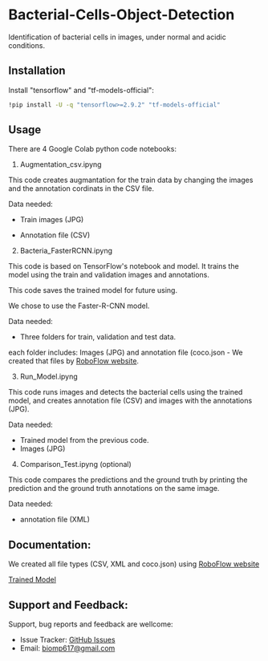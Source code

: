 # Bacterial-Cells-Object-Detection

Identification of bacterial cells in images, under normal and acidic conditions.

## Installation

Install "tensorflow" and "tf-models-official":

```bash
!pip install -U -q "tensorflow>=2.9.2" "tf-models-official"
```

## Usage

There are 4 Google Colab python code notebooks:

1. Augmentation_csv.ipyng

This code creates augmantation for the train data by changing the images and the annotation cordinats in the CSV file.

Data needed:

- Train images (JPG)

- Annotation file (CSV)

2.  Bacteria_FasterRCNN.ipyng

This code is based on TensorFlow's notebook and model. It trains the model using the train and validation images and annotations.

This code saves the trained model for future using.

We chose to use the Faster-R-CNN model.

Data needed:

- Three folders for train, validation and test data.

each folder includes: Images (JPG) and annotation file (coco.json - We created that files by [RoboFlow website](https://roboflow.com/).


3. Run_Model.ipyng

This code runs images and detects the bacterial cells using the trained model, and creates annotation file (CSV) and images with the annotations (JPG).

Data needed:

- Trained model from the previous code.
- Images (JPG)

4. Comparison_Test.ipyng (optional)

This code compares  the predictions and the ground truth by printing the prediction and the ground truth annotations on the same image.

Data needed:

- annotation file (XML)

## Documentation:

We created all file types (CSV, XML and coco.json) using [RoboFlow website](https://roboflow.com/)

[Trained Model](https://drive.google.com/drive/folders/1Aqk-f3SOo575UQ6ZuEfLRnLn9jucRJ2j?usp=sharing)

## Support and Feedback:

Support, bug reports and feedback are wellcome:
- Issue Tracker: [GitHub Issues](https://github.com/MiniProject617/Bacterial-Cells-Object-Detection/issues)
- Email: biomp617@gmail.com

